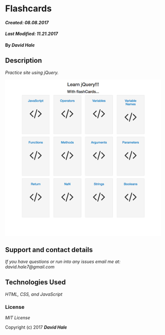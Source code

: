 # Flashcards

#### _Created: 08.08.2017_
#### _Last Modified: 11.21.2017_

#### By _David Hale_

## Description

_Practice site using jQuery._

![Screenshot](https://github.com/phuzisham/flashcard/blob/master/img/cap.png "Screen Capture")

## Support and contact details

_If you have questions or run into any issues email me at: david.hale7@gmail.com_

## Technologies Used

_HTML, CSS, and JavaScript_

### License

*MIT License*

Copyright (c) 2017 **_David Hale_**
